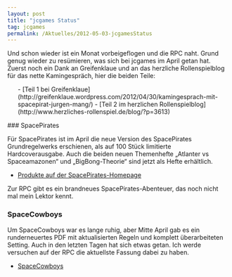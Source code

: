 ```yaml
---
layout: post
title: "jcgames Status"
tag: jcgames
permalink: /Aktuelles/2012-05-03-jcgamesStatus
---
```


Und schon wieder ist ein Monat vorbeigeflogen und die RPC naht. Grund genug wieder zu resümieren, was sich bei jcgames im April getan hat. Zuerst noch ein Dank an Greifenklaue und an das herzliche Rollenspielblog für das nette Kamingespräch, hier die beiden Teile:

<ol>
- [Teil 1 bei Greifenklaue](http://greifenklaue.wordpress.com/2012/04/30/kamingesprach-mit-spacepirat-jurgen-mang/)
- [Teil 2 im herzlichen Rollenspielblog](http://www.herzliches-rollenspiel.de/blog/?p=3613)
</ol>
### SpacePirates

Für SpacePirates ist im April die neue Version des SpacePirates Grundregelwerks erschienen, als auf 100 Stück limitierte Hardcoverausgabe. Auch die beiden neuen Themenhefte &bdquo;Atlanter vs Spaceamazonen&ldquo; und &bdquo;BigBong-Theorie&ldquo; sind jetzt als Hefte erhältlich.

- [Produkte auf der SpacePirates-Homepage](https://jcgames.de/spacepirates/Produkte)

Zur RPC gibt es ein brandneues SpacePirates-Abenteuer, das noch nicht mal mein Lektor kennt.

### SpaceCowboys

Um SpaceCowboys war es lange ruhig, aber Mitte April gab es ein runderneuertes PDF mit aktualisierten Regeln und komplett überarbeiteten Setting. Auch in den letzten Tagen hat sich etwas getan. Ich werde versuchen auf der RPC die aktuellste Fassung dabei zu haben.

- [SpaceCowboys](https://lite.jcgames.de/Settings/Spacecowboys)


